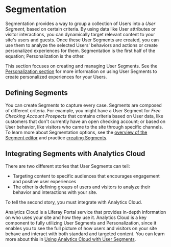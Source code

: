 # Segmentation

Segmentation provides a way to group a collection of Users into a *User Segment*, based on certain criteria. By using data like User attributes or visitor interactions, you can dynamically target relevant content to your site's users and guests. Once these User Segments are created, you can use them to analyze the selected Users' behaviors and actions or create personalized experiences for them. Segmentation is the first half of the equation; Personalization is the other.

This section focuses on creating and managing User Segments. See the [Personalization section](../11-experience-personalization/01-personalization-intro.md) for more information on using User Segments to create personalized experiences for your Users.

## Defining Segments

You can create Segments to capture every case. Segments are composed of different criteria. For example, you might have a User Segment for *Free Checking Account Prospects* that contains criteria based on User data, like customers that don't currently have an open checking account; or based on User behavior, like visitors who came to the site through specific channels. To learn more about Segmentation options, see the 
[overview of the Segment editor](./03-the-segments-editor.md) and practice
[creating Segments](./02-creating-user-segments.md).

## Integrating Segments with Analytics Cloud

There are two different stories that User Segments can tell:

- Targeting content to specific audiences that encourages engagement and positive user experiences
- The other is defining groups of users and visitors to analyze their behavior and interactions with your site.

To tell the second story, you must integrate with Analytics Cloud.

Analytics Cloud is a Liferay Portal service that provides in-depth information on who uses your site and how they use it. Analytics Cloud is a key component to fully utilizing User Segments and Personalization, since it enables you to see the full picture of how users and visitors on your site behave and interact with both standard and targeted content. You can learn more about this in [Using Analytics Cloud with User Segments](./04-analytics-cloud-segmentation.md).
